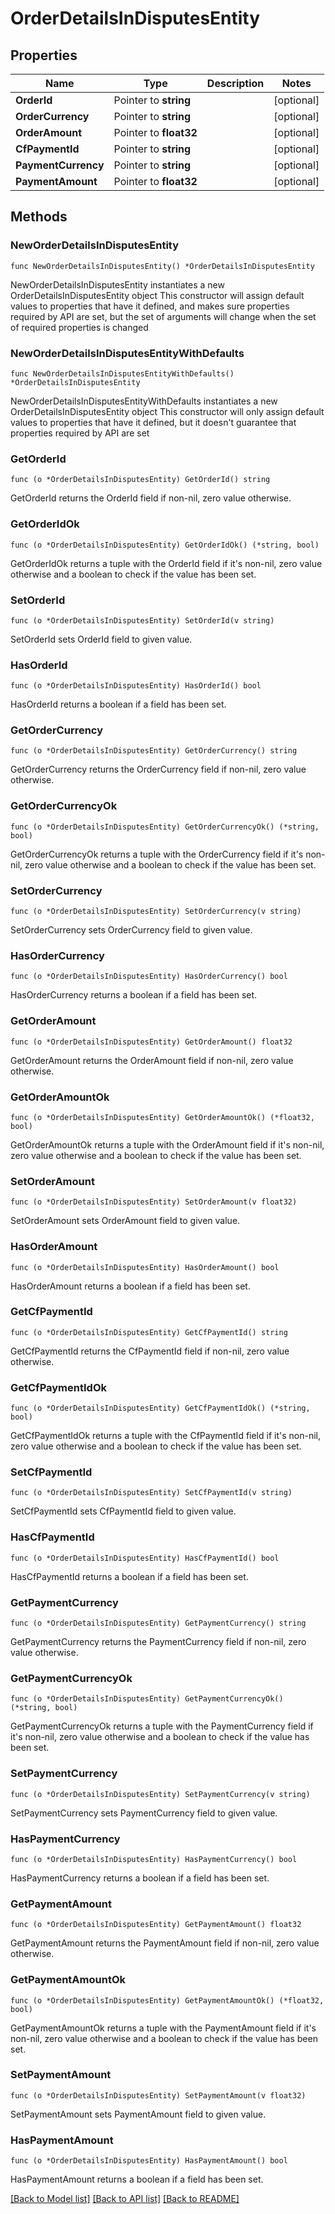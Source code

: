 # OrderDetailsInDisputesEntity

## Properties

Name | Type | Description | Notes
------------ | ------------- | ------------- | -------------
**OrderId** | Pointer to **string** |  | [optional] 
**OrderCurrency** | Pointer to **string** |  | [optional] 
**OrderAmount** | Pointer to **float32** |  | [optional] 
**CfPaymentId** | Pointer to **string** |  | [optional] 
**PaymentCurrency** | Pointer to **string** |  | [optional] 
**PaymentAmount** | Pointer to **float32** |  | [optional] 

## Methods

### NewOrderDetailsInDisputesEntity

`func NewOrderDetailsInDisputesEntity() *OrderDetailsInDisputesEntity`

NewOrderDetailsInDisputesEntity instantiates a new OrderDetailsInDisputesEntity object
This constructor will assign default values to properties that have it defined,
and makes sure properties required by API are set, but the set of arguments
will change when the set of required properties is changed

### NewOrderDetailsInDisputesEntityWithDefaults

`func NewOrderDetailsInDisputesEntityWithDefaults() *OrderDetailsInDisputesEntity`

NewOrderDetailsInDisputesEntityWithDefaults instantiates a new OrderDetailsInDisputesEntity object
This constructor will only assign default values to properties that have it defined,
but it doesn't guarantee that properties required by API are set

### GetOrderId

`func (o *OrderDetailsInDisputesEntity) GetOrderId() string`

GetOrderId returns the OrderId field if non-nil, zero value otherwise.

### GetOrderIdOk

`func (o *OrderDetailsInDisputesEntity) GetOrderIdOk() (*string, bool)`

GetOrderIdOk returns a tuple with the OrderId field if it's non-nil, zero value otherwise
and a boolean to check if the value has been set.

### SetOrderId

`func (o *OrderDetailsInDisputesEntity) SetOrderId(v string)`

SetOrderId sets OrderId field to given value.

### HasOrderId

`func (o *OrderDetailsInDisputesEntity) HasOrderId() bool`

HasOrderId returns a boolean if a field has been set.

### GetOrderCurrency

`func (o *OrderDetailsInDisputesEntity) GetOrderCurrency() string`

GetOrderCurrency returns the OrderCurrency field if non-nil, zero value otherwise.

### GetOrderCurrencyOk

`func (o *OrderDetailsInDisputesEntity) GetOrderCurrencyOk() (*string, bool)`

GetOrderCurrencyOk returns a tuple with the OrderCurrency field if it's non-nil, zero value otherwise
and a boolean to check if the value has been set.

### SetOrderCurrency

`func (o *OrderDetailsInDisputesEntity) SetOrderCurrency(v string)`

SetOrderCurrency sets OrderCurrency field to given value.

### HasOrderCurrency

`func (o *OrderDetailsInDisputesEntity) HasOrderCurrency() bool`

HasOrderCurrency returns a boolean if a field has been set.

### GetOrderAmount

`func (o *OrderDetailsInDisputesEntity) GetOrderAmount() float32`

GetOrderAmount returns the OrderAmount field if non-nil, zero value otherwise.

### GetOrderAmountOk

`func (o *OrderDetailsInDisputesEntity) GetOrderAmountOk() (*float32, bool)`

GetOrderAmountOk returns a tuple with the OrderAmount field if it's non-nil, zero value otherwise
and a boolean to check if the value has been set.

### SetOrderAmount

`func (o *OrderDetailsInDisputesEntity) SetOrderAmount(v float32)`

SetOrderAmount sets OrderAmount field to given value.

### HasOrderAmount

`func (o *OrderDetailsInDisputesEntity) HasOrderAmount() bool`

HasOrderAmount returns a boolean if a field has been set.

### GetCfPaymentId

`func (o *OrderDetailsInDisputesEntity) GetCfPaymentId() string`

GetCfPaymentId returns the CfPaymentId field if non-nil, zero value otherwise.

### GetCfPaymentIdOk

`func (o *OrderDetailsInDisputesEntity) GetCfPaymentIdOk() (*string, bool)`

GetCfPaymentIdOk returns a tuple with the CfPaymentId field if it's non-nil, zero value otherwise
and a boolean to check if the value has been set.

### SetCfPaymentId

`func (o *OrderDetailsInDisputesEntity) SetCfPaymentId(v string)`

SetCfPaymentId sets CfPaymentId field to given value.

### HasCfPaymentId

`func (o *OrderDetailsInDisputesEntity) HasCfPaymentId() bool`

HasCfPaymentId returns a boolean if a field has been set.

### GetPaymentCurrency

`func (o *OrderDetailsInDisputesEntity) GetPaymentCurrency() string`

GetPaymentCurrency returns the PaymentCurrency field if non-nil, zero value otherwise.

### GetPaymentCurrencyOk

`func (o *OrderDetailsInDisputesEntity) GetPaymentCurrencyOk() (*string, bool)`

GetPaymentCurrencyOk returns a tuple with the PaymentCurrency field if it's non-nil, zero value otherwise
and a boolean to check if the value has been set.

### SetPaymentCurrency

`func (o *OrderDetailsInDisputesEntity) SetPaymentCurrency(v string)`

SetPaymentCurrency sets PaymentCurrency field to given value.

### HasPaymentCurrency

`func (o *OrderDetailsInDisputesEntity) HasPaymentCurrency() bool`

HasPaymentCurrency returns a boolean if a field has been set.

### GetPaymentAmount

`func (o *OrderDetailsInDisputesEntity) GetPaymentAmount() float32`

GetPaymentAmount returns the PaymentAmount field if non-nil, zero value otherwise.

### GetPaymentAmountOk

`func (o *OrderDetailsInDisputesEntity) GetPaymentAmountOk() (*float32, bool)`

GetPaymentAmountOk returns a tuple with the PaymentAmount field if it's non-nil, zero value otherwise
and a boolean to check if the value has been set.

### SetPaymentAmount

`func (o *OrderDetailsInDisputesEntity) SetPaymentAmount(v float32)`

SetPaymentAmount sets PaymentAmount field to given value.

### HasPaymentAmount

`func (o *OrderDetailsInDisputesEntity) HasPaymentAmount() bool`

HasPaymentAmount returns a boolean if a field has been set.


[[Back to Model list]](../README.md#documentation-for-models) [[Back to API list]](../README.md#documentation-for-api-endpoints) [[Back to README]](../README.md)


